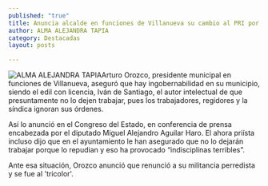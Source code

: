 ```yaml
---
published: "true"
title: Anuncia alcalde en funciones de Villanueva su cambio al PRI por “indisciplinas” en el municipio
author: ALMA ALEJANDRA TAPIA
category: Destacadas
layout: posts

---
```


![ALMA ALEJANDRA TAPIA](http://i.imgur.com/nnLlul6m.jpg)Arturo Orozco, presidente municipal en funciones de Villanueva, aseguró que hay ingobernabilidad en su municipio, siendo el edil con licencia, Iván de Santiago, el autor intelectual de que presuntamente no lo dejen trabajar, pues los trabajadores, regidores y la síndica ignoran sus órdenes.

Así lo anunció en el Congreso del Estado, en conferencia de prensa encabezada por el diputado Miguel Alejandro Aguilar Haro. El ahora priísta incluso dijo que en el ayuntamiento le han asegurado que no lo dejarán trabajar porque lo repudian y eso ha provocado “indisciplinas terribles”. 

Ante esa situación, Orozco anunció que renunció a su militancia perredista y se fue al 'tricolor'.
